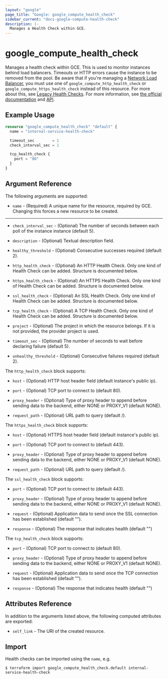```yaml
---
layout: "google"
page_title: "Google: google_compute_health_check"
sidebar_current: "docs-google-compute-health-check"
description: |-
  Manages a Health Check within GCE.
---
```


# google\_compute\_health\_check

Manages a health check within GCE. This is used to monitor instances
behind load balancers. Timeouts or HTTP errors cause the instance to be
removed from the pool. Be aware that if you're managing a [Network Load Balancer](https://cloud.google.com/compute/docs/load-balancing/network/), you must use one of `google_compute_http_health_check` or `google_compute_https_health_check` instead of this resource. For more about this, see [Legacy Health Checks](https://cloud.google.com/compute/docs/load-balancing/health-checks#legacy_health_checks). For more information, see [the official
documentation](https://cloud.google.com/compute/docs/load-balancing/health-checks)
and
[API](https://cloud.google.com/compute/docs/reference/latest/healthChecks).

## Example Usage

```tf
resource "google_compute_health_check" "default" {
  name = "internal-service-health-check"

  timeout_sec        = 1
  check_interval_sec = 1

  tcp_health_check {
    port = "80"
  }
}
```

## Argument Reference

The following arguments are supported:

* `name` - (Required) A unique name for the resource, required by GCE.
    Changing this forces a new resource to be created.

- - -

* `check_interval_sec` - (Optional) The number of seconds between each poll of
    the instance instance (default 5).

* `description` - (Optional) Textual description field.

* `healthy_threshold` - (Optional) Consecutive successes required (default 2).

* `http_health_check` - (Optional) An HTTP Health Check. Only one kind of Health Check can be added.
    Structure is documented below.

* `https_health_check` - (Optional) An HTTPS Health Check. Only one kind of Health Check can be added.
    Structure is documented below.

* `ssl_health_check` - (Optional) An SSL Health Check. Only one kind of Health Check can be added.
    Structure is documented below.

* `tcp_health_check` - (Optional) A TCP Health Check. Only one kind of Health Check can be added.
    Structure is documented below.

* `project` - (Optional) The project in which the resource belongs. If it
    is not provided, the provider project is used.

* `timeout_sec` - (Optional) The number of seconds to wait before declaring
    failure (default 5).

* `unhealthy_threshold` - (Optional) Consecutive failures required (default 2).


The `http_health_check` block supports:

* `host` - (Optional) HTTP host header field (default instance's public ip).

* `port` - (Optional) TCP port to connect to (default 80).

* `proxy_header` - (Optional) Type of proxy header to append before sending
    data to the backend, either NONE or PROXY_V1 (default NONE).

* `request_path` - (Optional) URL path to query (default /).


The `https_health_check` block supports:

* `host` - (Optional) HTTPS host header field (default instance's public ip).

* `port` - (Optional) TCP port to connect to (default 443).

* `proxy_header` - (Optional) Type of proxy header to append before sending
    data to the backend, either NONE or PROXY_V1 (default NONE).

* `request_path` - (Optional) URL path to query (default /).


The `ssl_health_check` block supports:

* `port` - (Optional) TCP port to connect to (default 443).

* `proxy_header` - (Optional) Type of proxy header to append before sending
    data to the backend, either NONE or PROXY_V1 (default NONE).

* `request` - (Optional) Application data to send once the SSL connection has
    been established (default "").

* `response` - (Optional) The response that indicates health (default "")


The `tcp_health_check` block supports:

* `port` - (Optional) TCP port to connect to (default 80).

* `proxy_header` - (Optional) Type of proxy header to append before sending
    data to the backend, either NONE or PROXY_V1 (default NONE).

* `request` - (Optional) Application data to send once the TCP connection has
    been established (default "").

* `response` - (Optional) The response that indicates health (default "")


## Attributes Reference

In addition to the arguments listed above, the following computed attributes are
exported:

* `self_link` - The URI of the created resource.

## Import

Health checks can be imported using the `name`, e.g.

```
$ terraform import google_compute_health_check.default internal-service-health-check
```
